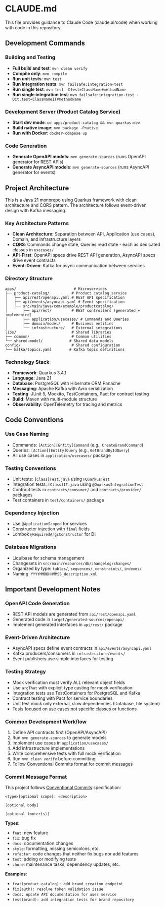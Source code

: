 # CLAUDE.md

This file provides guidance to Claude Code (claude.ai/code) when working with code in this repository.

## Development Commands

### Building and Testing
- **Full build and test**: `mvn clean verify`
- **Compile only**: `mvn compile`
- **Run unit tests**: `mvn test`
- **Run integration tests**: `mvn failsafe:integration-test`
- **Run single test**: `mvn test -Dtest=ClassName#methodName`
- **Run single integration test**: `mvn failsafe:integration-test -Dit.test=ClassNameIT#methodName`

### Development Server (Product Catalog Service)
- **Start dev mode**: `cd apps/product-catalog && mvn quarkus:dev`
- **Build native image**: `mvn package -Pnative`
- **Run with Docker**: `docker-compose up`

### Code Generation
- **Generate OpenAPI models**: `mvn generate-sources` (runs OpenAPI generator for REST APIs)
- **Generate AsyncAPI models**: `mvn generate-sources` (runs AsyncAPI generator for events)

## Project Architecture

This is a Java 21 monorepo using Quarkus framework with clean architecture and CQRS pattern. The architecture follows event-driven design with Kafka messaging.

### Key Architecture Patterns
- **Clean Architecture**: Separation between API, Application (use cases), Domain, and Infrastructure layers
- **CQRS**: Commands change state, Queries read state - each as dedicated classes in `usecases/`
- **API-First**: OpenAPI specs drive REST API generation, AsyncAPI specs drive event contracts
- **Event-Driven**: Kafka for async communication between services

### Directory Structure
```
apps/                          # Microservices
├── product-catalog/          # Product catalog service
│   ├── api/rest/openapi.yaml # REST API specification
│   ├── api/events/asyncapi.yaml # Event specification
│   └── src/main/java/com/example/productcatalog/
│       ├── api/rest/         # REST controllers (generated + implemented)
│       ├── application/usecases/ # Commands and Queries
│       ├── domain/model/     # Business entities
│       └── infrastructure/   # External integrations
libs/                         # Shared libraries
├── common/                   # Common utilities
└── shared-model/            # Shared data models
config/                       # Shared configuration
└── kafka/topics.yaml        # Kafka topic definitions
```

### Technology Stack
- **Framework**: Quarkus 3.4.1
- **Language**: Java 21
- **Database**: PostgreSQL with Hibernate ORM Panache
- **Messaging**: Apache Kafka with Avro serialization
- **Testing**: JUnit 5, Mockito, TestContainers, Pact for contract testing
- **Build**: Maven with multi-module structure
- **Observability**: OpenTelemetry for tracing and metrics

## Code Conventions

### Use Case Naming
- Commands: `[Action][Entity]Command` (e.g., `CreateBrandCommand`)
- Queries: `[Action][Entity]Query` (e.g., `GetBrandByIdQuery`)
- All use cases in `application/usecases/` package

### Testing Conventions
- Unit tests: `[Class]Test.java` using `@QuarkusTest`
- Integration tests: `[Class]IT.java` using `@QuarkusIntegrationTest`
- Contract tests in `contracts/consumer/` and `contracts/provider/` packages
- Test containers in `test/containers/` package

### Dependency Injection
- Use `@ApplicationScoped` for services
- Constructor injection with `final` fields
- Lombok `@RequiredArgsConstructor` for DI

### Database Migrations
- Liquibase for schema management
- Changesets in `src/main/resources/db/changelog/changes/`
- Organized by type: `tables/`, `sequences/`, `constraints/`, `indexes/`
- Naming: `YYYYMMDDHHMMSS_description.xml`

## Important Development Notes

### OpenAPI Code Generation
- REST API models are generated from `api/rest/openapi.yaml`
- Generated code in `target/generated-sources/openapi/`
- Implement generated interfaces in `api/rest/` package

### Event-Driven Architecture
- AsyncAPI specs define event contracts in `api/events/asyncapi.yaml`
- Kafka producers/consumers in `infrastructure/events/`
- Event publishers use simple interfaces for testing

### Testing Strategy
- Mock verification must verify ALL relevant object fields
- Use `argThat` with explicit type casting for mock verification
- Integration tests use TestContainers for PostgreSQL and Kafka
- Contract testing with Pact for service boundaries
- Unit test mock only external, slow dependencies (Database, file system)
- Tests focused on use cases not specific classes or functions

### Common Development Workflow
1. Define API contracts first (OpenAPI/AsyncAPI)
2. Run `mvn generate-sources` to generate models
3. Implement use cases in `application/usecases/`
4. Add infrastructure implementations
5. Write comprehensive tests with full mock verification
6. Run `mvn clean verify` before committing
7. Follow Conventional Commits format for commit messages

### Commit Message Format
This project follows [Conventional Commits](https://www.conventionalcommits.org/) specification:

```
<type>[optional scope]: <description>

[optional body]

[optional footer(s)]
```

**Types**:
- `feat`: new feature
- `fix`: bug fix
- `docs`: documentation changes
- `style`: formatting, missing semicolons, etc.
- `refactor`: code changes that neither fix bugs nor add features
- `test`: adding or modifying tests
- `chore`: maintenance tasks, dependency updates, etc.

**Examples**:
- `feat(product-catalog): add brand creation endpoint`
- `fix(auth): resolve token validation issue`
- `docs: update API documentation for user service`
- `test(brand): add integration tests for brand repository`